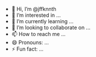 - 👋 Hi, I’m @jffknnth
- 👀 I’m interested in ...
- 🌱 I’m currently learning ...
- 💞️ I’m looking to collaborate on ...
- 📫 How to reach me ...
- 😄 Pronouns: ...
- ⚡ Fun fact: ...

<!---
jffknnth/jffknnth is a ✨ special ✨ repository because its `README.md` (this file) appears on your GitHub profile.
You can click the Preview link to take a look at your changes.
--->
